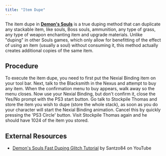 ```yaml
---
title: "Item Dupe"
---
```


The item dupe in **[Demon's Souls](/demonssouls)** is a true duping method that can duplicate any stackable item, like souls, Boss souls, ammunition, any type of grass, any type of weapon enchanting item and upgrade materials. Unlike "duping" in other Souls games, which only allow for benefitting of the effect of using an item (usually a soul) without consuming it, this method actually creates additional copies of the same item.

## Procedure

To execute the item dupe, you need to first put the Nexial Binding item on your tool bar. Next, talk to the Blacksmith in the Nexus and attempt to buy any item. When the confirmation menu to buy appears, walk away so the menu closes. Now use your Nexial Binding, but don't confirm it, close the Yes/No prompt with the PS3 start button. Go talk to Stockpile Thomas and store the item you wish to dupe (store the whole stack), as soon as you do your character will start the Nexial Binding animation. Cancel this by quickly pressing the 'PS3 Circle' button. Visit Stockpile Thomas again and he should have 1024 of the item you stored.

## External Resources

- [Demon's Souls Fast Duping Glitch Tutorial](//youtu.be/3UIoZBg7Ueo) by Santzo84 on YouTube
